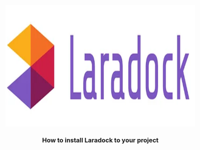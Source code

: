 <div align="center">
<img alt="Laradock" src="https://raw.githubusercontent.com/TianMeds/image--stocks-for-coding/main/image_2024-01-31_173621833.png" width="500" height="320" />
  <h3>How to install Laradock to your project</h3>
</div>
